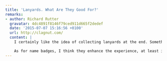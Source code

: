 ```yaml
---
title: 'Lanyards. What Are They Good For?'
remarks:
- author: Richard Rutter
  gravatar: 4dc4891f8146f79ced911d665f2dedef
  date: '2015-07-07 15:16:56 +0100'
  url: http://clagnut.com/
  content: |
    I certainly like the idea of collecting lanyards at the end. Something we should definitely do at Clearleft's conferences, especially as the lanyards are usually branded 'Clearleft' (although sponsorship is available :-)

    As for name badges, I think they enhance the experience, at least if they are designed so that you can read people's names without getting accidentally intimate. I like to remember who I’m talking to -- I don't have the best memory when it comes to matching names to faces.
---
```

